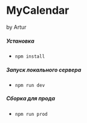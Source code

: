 # MyCalendar
by Artur

##### Установка
- `npm install`

##### Запуск локального сервера
- `npm run dev`

##### Сборка для прода
- `npm run prod`